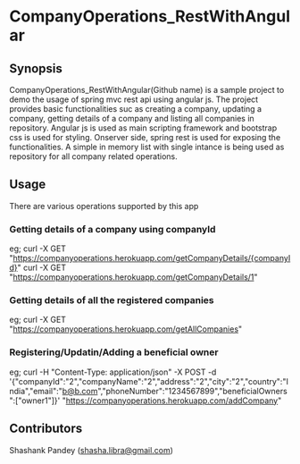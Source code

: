 # CompanyOperations_RestWithAngular

## Synopsis

CompanyOperations_RestWithAngular(Github name) is a sample project to demo the usage of spring mvc rest api using angular js. The project provides basic functionalities suc as creating a company, updating a company, getting details of a company  and listing all companies in repository. Angular js is used as main scripting framework and bootstrap css is used for styling. Onserver side, spring rest is used for exposing the functionalities. A simple in memory list with single intance is being used as repository for all company related operations.

## Usage

There are various operations supported by this app

### Getting details of a company using companyId
 eg; curl -X GET "https://companyoperations.herokuapp.com/getCompanyDetails/{companyId}"
 curl -X GET "https://companyoperations.herokuapp.com/getCompanyDetails/1"
 
### Getting details of all the registered companies
 eg; curl -X GET "https://companyoperations.herokuapp.com/getAllCompanies"

### Registering/Updatin/Adding a beneficial owner 
eg; curl -H "Content-Type: application/json" -X POST -d '{"companyId":"2","companyName":"2","address":"2","city":"2","country":"India","email":"b@b.com","phoneNumber":"1234567899","beneficialOwners":["owner1"]}' "https://companyoperations.herokuapp.com/addCompany"

## Contributors

Shashank Pandey (shasha.libra@gmail.com)
